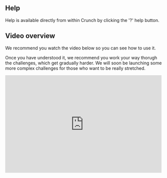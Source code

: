 ## Help
Help is available directly from within Crunch by clicking the '?' help button.

## Video overview
We recommend you watch the video below so you can see how to use it.

Once you have understood it, we recommend you work your way thorugh the challenges, which get gradually harder. We will soon be launching some more complex challenges for those who want to be really stretched.

<iframe src="https://player.vimeo.com/video/130014963" width="500" height="313" frameborder="0" webkitallowfullscreen mozallowfullscreen allowfullscreen></iframe>
